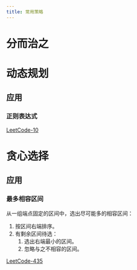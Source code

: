 ```yaml
---
title: 常用策略
---
```


# 分而治之

# 动态规划

## 应用

### 正则表达式

[LeetCode-10](./leetcode/10.RegularExpressionMatching.md)

# 贪心选择

## 应用

### 最多相容区间

从一组端点固定的区间中，选出尽可能多的相容区间：

1. 按区间右端排序。
1. 有剩余区间待选：
   1. 选出右端最小的区间。
   1. 忽略与之不相容的区间。

[LeetCode-435](./leetcode/435.Non-overlappingIntervals.md)
